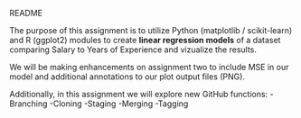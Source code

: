 README

The purpose of this assignment is to utilize Python (matplotlib / scikit-learn) and R (ggplot2) modules to create **linear regression models** of a dataset comparing Salary to Years of Experience and vizualize the results.

We will be making enhancements on assignment two to include MSE in our model and additional annotations to our plot output files (PNG).


Additionally, in this assignment we will explore new GitHub functions:
-Branching
-Cloning
-Staging
-Merging
-Tagging
